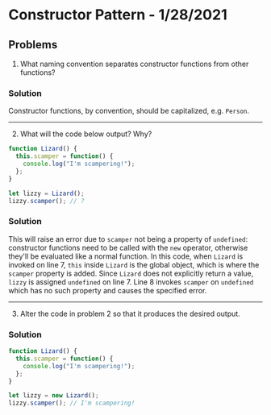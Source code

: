 
# Constructor Pattern - 1/28/2021

## Problems

1. What naming convention separates constructor functions from other functions?

### Solution


Constructor functions, by convention, should be capitalized, e.g. `Person`.

---

2. What will the code below output? Why?

```javascript
function Lizard() {
  this.scamper = function() {
    console.log("I'm scampering!");
  };
}

let lizzy = Lizard();
lizzy.scamper(); // ?
```

### Solution

This will raise an error due to `scamper` not being a property of `undefined`: constructor functions need to be called with the `new` operator, otherwise they'll be evaluated like a normal function. In this code, when `Lizard` is invoked on line 7, `this` inside `Lizard` is the global object, which is where the `scamper` property is added. Since `Lizard` does not explicitly return a value, `lizzy` is assigned `undefined` on line 7. Line 8 invokes `scamper` on `undefined` which has no such property and causes the specified error.

---

3. Alter the code in problem 2 so that it produces the desired output.

### Solution

```javascript
function Lizard() {
  this.scamper = function() {
    console.log("I'm scampering!");
  };
}

let lizzy = new Lizard();
lizzy.scamper(); // I'm scampering!
```
